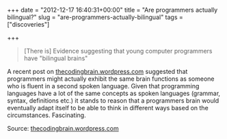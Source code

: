 +++
date = "2012-12-17 16:40:31+00:00"
title = "Are programmers actually bilingual?"
slug = "are-programmers-actually-bilingual"
tags = ["discoveries"]

+++

>[There is] Evidence suggesting that young computer programmers have "bilingual brains"

<!--more-->
A recent post on [thecodingbrain.wordpress.com](http://thecodingbrain.wordpress.com) suggested that programmers might actually exhibit the same brain functions as someone who is fluent in a second spoken language. Given that programming languages have a lot of the same concepts as spoken languages (grammar, syntax, definitions etc.) it stands to reason that a programmers brain would eventually adapt itself to be able to think in different ways based on the circumstances. Fascinating.

Source: [thecodingbrain.wordpress.com](http://thecodingbrain.wordpress.com)
